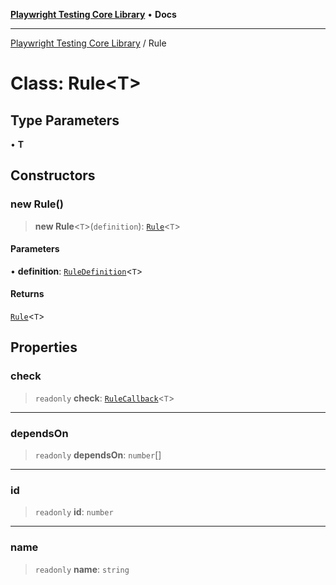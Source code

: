 [**Playwright Testing Core Library**](../README.md) • **Docs**

***

[Playwright Testing Core Library](../README.md) / Rule

# Class: Rule\<T\>

## Type Parameters

• **T**

## Constructors

### new Rule()

> **new Rule**\<`T`\>(`definition`): [`Rule`](Rule.md)\<`T`\>

#### Parameters

• **definition**: [`RuleDefinition`](../interfaces/RuleDefinition.md)\<`T`\>

#### Returns

[`Rule`](Rule.md)\<`T`\>

## Properties

### check

> `readonly` **check**: [`RuleCallback`](../type-aliases/RuleCallback.md)\<`T`\>

***

### dependsOn

> `readonly` **dependsOn**: `number`[]

***

### id

> `readonly` **id**: `number`

***

### name

> `readonly` **name**: `string`
